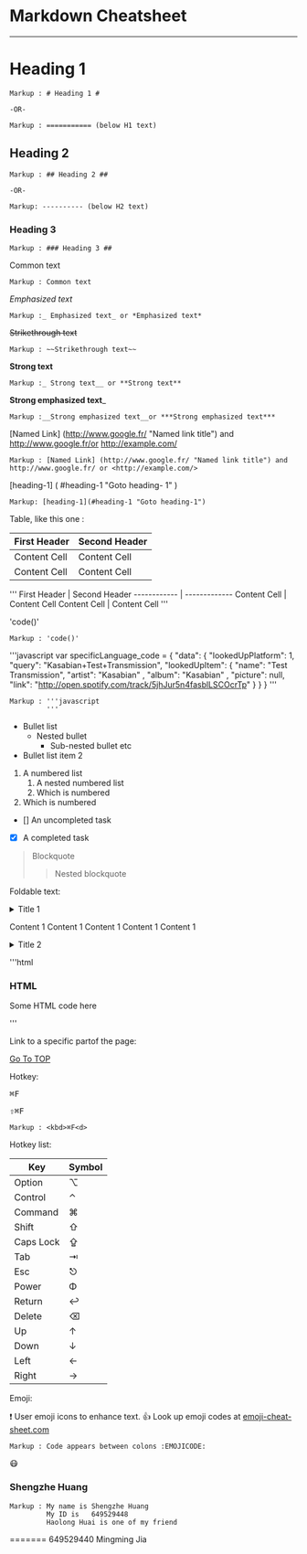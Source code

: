 Markdown Cheatsheet<a name="TOP"></a>
==============

--------------
# Heading 1 #
    Markup : # Heading 1 #

    -OR-

    Markup : =========== (below H1 text)

## Heading 2 ##

    Markup : ## Heading 2 ##

    -OR-

    Markup: ---------- (below H2 text)

### Heading 3 ###

    Markup : ### Heading 3 ##

Common text

    Markup : Common text

_Emphasized text_

    Markup :_ Emphasized text_ or *Emphasized text*

~~Strikethrough text~~

    Markup : ~~Strikethrough text~~

__Strong text__

    Markup :_ Strong text__ or **Strong text**

__Strong emphasized text___

    Markup :__Strong emphasized text__or ***Strong emphasized text***

[Named Link] (http://www.google.fr/ "Named link title") and http://www.google.fr/or <http://example.com/>

    Markup : [Named Link] (http://www.google.fr/ "Named link title") and http://www.google.fr/ or <http://example.com/>

[heading-1] ( #heading-1 "Goto heading- 1" )

    Markup: [heading-1](#heading-1 "Goto heading-1")

Table, like this one :

First Header | Second Header
------------ | -------------
Content Cell | Content Cell
Content Cell | Content Cell

'''
First Header | Second Header
------------ | -------------
Content Cell | Content Cell
Content Cell | Content Cell
'''


'code()'

    Markup : 'code()'

'''javascript
    var specificLanguage_code =
    {
        "data": {
        "lookedUpPlatform": 1,
        "query": "Kasabian+Test+Transmission",
        "lookedUpItem": {
            "name": "Test Transmission",
            "artist": "Kasabian" ,
            "album": "Kasabian" ,
            "picture": null,
            "link": "http://open.spotify.com/track/5jhJur5n4fasblLSCOcrTp"
            }
        }
    }
'''

    Markup : '''javascript
             '''


* Bullet list
    * Nested bullet
        * Sub-nested bullet etc
* Bullet list item 2
1. A numbered list
    1. A nested numbered list
    2. Which is numbered
2. Which is numbered

- [] An uncompleted task
- [x] A completed task


> Blockquote
>> Nested blockquote

Foldable text:

<details>
    <summary>Title 1</ summary>
    <p>Content 1 Content 1 Content 1 Content 1 Content 1</p>
</details>
<details>
    <summary>Title 2</summary>
    <p>Content 2 Content 2 Content 2 Content 2 Content 2</p>
</details>

'''html
<h3>HTML</h3>
<p> Some HTML code here </p>
'''


Link to a specific partof the page:

[Go To TOP](#IOP)

Hotkey:

<kbd>⌘F<d>

<kbd>⇧⌘F<d>

    Markup : <kbd>⌘F<d>

Hotkey list:

| Key | Symbol |   
| --- | --- |    
| Option | ⌥ |    
| Control | ⌃ |    
| Command | ⌘ |    
| Shift | ⇧ |    
| Caps Lock | ⇪ |    
| Tab | ⇥ |    
| Esc | ⎋ |    
| Power | Φ |    
| Return | ↩ |  
| Delete | ⌫ |
| Up | ↑ |
| Down | ↓ |
| Left | ← |
| Right | → |

Emoji:

:exclamation: User emoji icons to enhance text. :+1: Look up emoji codes at 
[emoji-cheat-sheet.com](http://emoji-cheat-sheet.com/)

    Markup : Code appears between colons :EMOJICODE:

:mask:

### Shengzhe Huang ###

    Markup : My name is Shengzhe Huang
             My ID is   649529448
             Haolong Huai is one of my friend
=======
649529440 Mingming Jia
 

